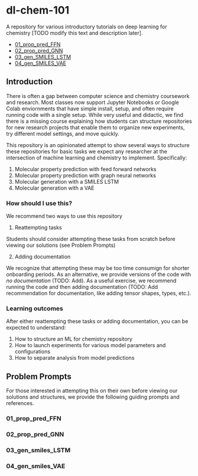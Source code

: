 # dl-chem-101

A repository for various introductory tutorials on deep learning for chemistry [TODO modify this text and description later].

* [01_prop_pred_FFN](./01_prop_pred_FFN/)
* [02_prop_pred_GNN](./02_prop_pred_GNN/)
* [03_gen_SMILES_LSTM](./03_gen_SMILES_LSTM/)
* [04_gen_SMILES_VAE](./04_gen_SMILES_VAE/)

## Introduction

There is often a gap between computer science and chemistry coursework and
research. Most classes now support Jupyter Notebooks or Google Colab
enviornments that have simple install, setup, and often require running code
with a single setup. While very useful and didactic, we find there is a missing
course explaining how students can structure repositories for new research projects 
that enable them to organize new experiments, try different model settings, and
move quickly.

This repository is an opinionated attempt to show several ways to structure
these repositories for basic tasks we expect any researcher at the intersection of
machine learning and chemistry to implement. Specifically:

1. Molecular property prediction with feed forward networks   
2. Molecular property prediction with graph neural networks  
3. Molecular generation with a SMILES LSTM  
4. Molecular generation with a VAE   

### How should I use this? 

We recommend two ways to use this repository
1. Reattempting tasks 

Students should consider attempting these tasks from scratch before viewing our solutions 
(see Problem Prompts)

2. Adding documentation

We recognize that attempting these may be too time consumign for shorter
onboarding periods. As an alternative, we provide versions of the code with _no
documentation_ (TODO: Add). As a useful exercise, we recommend running the code and then
adding documentation (TODO: Add recommendation for documentation, like adding
tensor shapes, types, etc.). 

### Learning outcomes

After either reattempting these tasks or adding documentation, you can be
expected to understand:
1. How to structure an ML for chemistry repository
2. How to launch experiments for various model parameters and configurations
3. How to separate analysis from model predictions

## Problem Prompts

For those interested in attempting this on their own before viewing our
solutions and structures, we provide the following guiding prompts and
references.

### 01_prop_pred_FFN
### 02_prop_pred_GNN
### 03_gen_smiles_LSTM
### 04_gen_smiles_VAE
